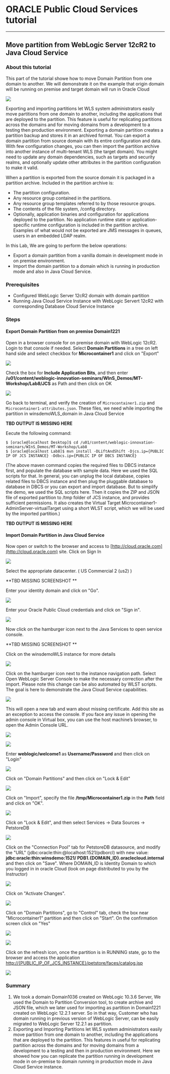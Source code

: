 # ORACLE Public Cloud Services tutorial #
-----
## Move partition from WebLogic Server 12cR2 to Java Cloud Service ##

### About this tutorial ###

This part of the tutorial showe how to move Domain Partition from one domain to another. We will demonstrate it on the example that origin domain will be running on premise and target domain will run in Oracle Cloud

![](images/part2.generic.overview.png)

Exporting and importing partitions let WLS system administrators easily move partitions from one domain to another, including the applications that are deployed to the partition. This feature is useful for replicating partitions across the domains and for moving domains from a development to a testing then production environment. 
Exporting a domain partition creates a partition backup and stores it in an archived format. You can export a domain partition from source domain with its entire configuration and data. With few configuration changes, you can then import the partition archive into another instance of multi-tenant WLS (the target domain). You might need to update any domain dependencies, such as targets and security realms, and optionally update other attributes in the partition configuration to make it valid. 

When a partition is exported from the source domain it is packaged in a partition archive. Included in the partition archive is:
- The partition configuration.
- Any resource group contained in the partitions.
- Any resource group templates referred to by those resource groups. 
- The contents of the file system, <partition-file-system>/config directory. 
- Optionally, application binaries and configuration for applications deployed to the partition. 
No application runtime state or application-specific runtime configuration is included in the partition archive. Examples of what would not be exported are JMS messages in queues, users in an embedded LDAP realm.

In this Lab, We are going to perform the below operations:
- Export a domain partition from a vanilla domain in development mode in on premise environment.
- Import the domain partition to a domain which is running in production mode and also in Java Cloud Service.

### Prerequisites ###

- Configured WebLogic Server 12cR2 domain with domain partition
- Running Java Cloud Service Instance with WebLogic Servert 12cR2 with corresponding Database Cloud Service Instance

### Steps ###

#### Export Domain Partition from on premise Domain1221 ####

Open in a browser console for on premise domain with WebLogic 12cR2. Login to that console if needed. Select **Domain Partitions** in a tree on left hand side and select checkbox for **Microcontainer1** and click on "Export" 

![](images/console.12cR2.domain.partition.export.png)

Check the box for **Include Application Bits**, and then enter **/u01/content/weblogic-innovation-seminars/WInS_Demos/MT-Workshop/Lab8/JCS** as Path and then click on OK

![](images/console.12cR2.domain.partition.export.details.png)

Go back to terminal, and verify the creation of `Microcontainer1.zip` and `Microcontainer1-attributes.json`. These files, we need while importing the partition in winsdemoWLS_domain in Java Cloud Service

**TBD OUTPUT IS MISSING HERE**

Eecute the following command:
  
    $ [oracle@localhost Desktop]$ cd /u01/content/weblogic-innovation-seminars/WInS_Demos/MT-Workshop/Lab8
    $ [oracle@localhost Lab8]$ mvn install -DLiftAndShift -Djcs.ip={PUBLIC IP OF JCS INSTANCE} -Ddbcs.ip={PUBLIC IP OF DBCS INSTANCE}
  
(The above maven command copies the required files to DBCS instance first, and populate the database with sample data. Here we used the SQL scripts for that. In general, you can unplug the local database, copies related files to DBCS instance and then plug the pluggable database to database in DBCS or you can export and import database. But to simplify the demo, we used the SQL scripts here. Then it copies the ZIP and JSON file of exported partition to /tmp folder of JCS instance, and provides sufficient permissions. It also creates the Virtual Target Microcontainer1-AdminServer-virtualTarget using a short WLST script, which we will be used by the imported partition.)

**TBD OUTPUT IS MISSING HERE**

#### Import  Domain Partition in Java Cloud Service ####

Now open or switch to the browser and access to [http://cloud.oracle.com](http://cloud.oracle.com) site. Click on Sign In

![](images/cloud.oracle.com.png)

Select the appropriate datacenter. ( US Commercial 2 (us2) )

**TBD MISSING SCREENSHOT **

Enter your identity domain and click on "Go".

![](images/cloud.identity.domain.png)

Enter your Oracle Public Cloud credentials and click on "Sign in".

![](images/cloud.username.password.png)

Now click on the hamburger icon next to the Java Services to open service console. 

**TBD MISSING SCREENSHOT **

Click on the winsdemoWLS instance for more details

![](images/jcs.service.details.png)

Click on the hamburger icon next to the instance navigation path. Select Open WebLogic Server Console to make the necessary correction after the import. Please note this change can be also automated by WLST scripts. The goal is here to demonstrate the Java Cloud Service capabilities.

![](images/jcs.console.open.png)

This will open a new tab and warn about missing certificate. Add this site as an exception to access the console. If you face any issue in opening the admin console in Virtual box, you can use the host machine’s browser, to open the Admin Console URL.

![](images/jcs.console.untrusted.png)

![](images/jcs.console.untrusted.exception.png)

Enter **weblogic/welcome1** as **Username/Password** and then click on "Login"

![](images/jcs.console.login.png)

Click on "Domain Partitions" and then click on "Lock & Edit"

![](images/jcs.console.domain.partitions.png)

Click on "Import", specify the file **/tmp/Microcontainer1.zip** in the **Path** field and click on "OK".

![](images/jcs.console.domain.partition.import.png)

Click on "Lock & Edit", and then select Services -> Data Sources -> PetstoreDB

![](images/jcs.console.lock.and.edit.png)

Click on the "Connection Pool" tab for PetstoreDB datasource, and modify the "URL" (jdbc:oracle:thin:@localhost:1521/pdborcl) with new value:
**jdbc:oracle:thin:winsdemo:1521/ PDB1.{DOMAIN_ID}.oraclecloud.internal** 
and then click on "Save". Where DOMAIN_ID is Identity Domain to which you logged in in oracle Cloud (look on page distributed to you by the Instructor)

![](images/jcs.jdbc.pool.url.change.png)

Click on "Activate Changes".

![](images/jcs.console.activate.changes.png)

Click on "Domain Partitions", go to "Control" tab, check the box near "Microcontainer1" partition and then click on "Start". On the confirmation screen click on "Yes"

![](images/jcs.console.domain.partition.select.png)

![](images/jcs.console.domain.partition.start.png)

Click on the refresh icon, once the partition is in RUNNING state, go to the browser and access the application [http://{PUBLIC_IP_OF_JCS_INSTANCE}/petstore/faces/catalog.jsp](http://{PUBLIC_IP_OF_JCS_INSTANCE}/petstore/faces/catalog.jsp)

![](images/petstore.on.jcs.png)


### Summary ###

1.	We took a domain Domain1036 created on WebLogic 10.3.6 Server, We used the Domain to Partition Conversion tool, to create archive and JSON file, which we later used for importing as partition in Domain1221 created on WebLogic 12.2.1 server. So in that way, Customer who has domain running in previous version of WebLogic Server, can be easily migrated to WebLogic Server 12.2.1 as partition.
2.	Exporting and Importing Partitions let WLS system administrators easily move partition from one domain to another, including the applications that are deployed to the partition. This features in useful for replicating partition across the domains and for moving domains from a development to a testing and then in production environment. Here we showed how you can replicate the partition running in development mode in on-premise to domain running in production mode in Java Cloud Service instance.  

